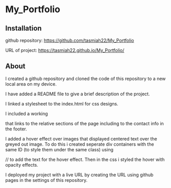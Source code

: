 # My_Portfolio

## Installation

github repository: https://github.com/tasmiah22/My_Portfolio

URL of project:
https://tasmiah22.github.io/My_Portfolio/

## About
 I created a github repository and cloned the code of this repository to a new local area on my device.

 I have added a README file to give a brief description of the project.

 I linked a stylesheet to the index.html for css designs.

 I included a working <nav> that links to the relative sections of the page including to the contact info in the footer.

 I added a hover effect over images that displayed centered text over the greyed out image. To do this i created seperate div containers with the same ID (to style them under the same class) using 
 <div class= "container">
 <div class="row"> 
<div class="text"> // to add the text for the hover effect. 
Then in the css i styled the hover with opacity effects.

I deployed my project with a live URL by creating the URL using github pages in the settings of this repository. 